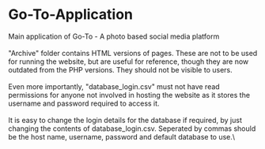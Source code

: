 # Go-To-Application
Main application of Go-To - A photo based social media platform\
\
"Archive" folder contains HTML versions of pages. These are not to be used for running the website, but are useful for reference, though they are now outdated from the PHP versions. They should not be visible to users.\
\
Even more importantly, "database_login.csv" must not have read permissions for anyone not involved in hosting the website as it stores the username and password required to access it.\
\
It is easy to change the login details for the database if required, by just changing the contents of database_login.csv. Seperated by commas should be the host name, username, password and default database to use.\